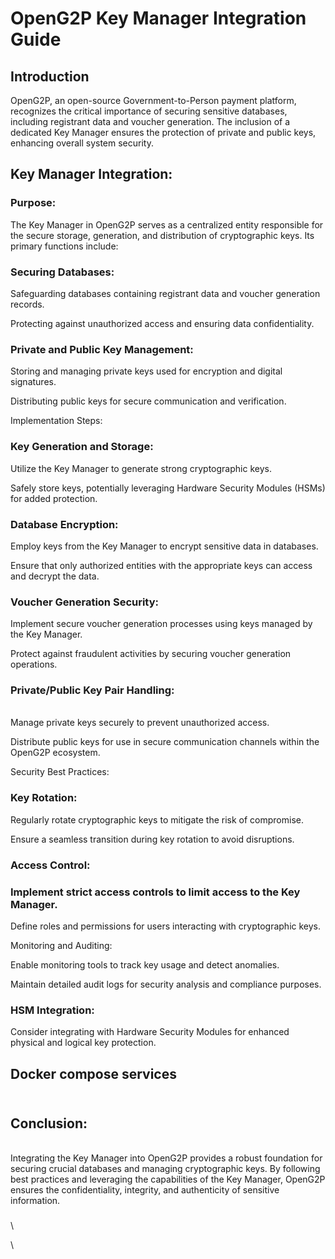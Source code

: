 # OpenG2P Key Manager Integration Guide

## Introduction

OpenG2P, an open-source Government-to-Person payment platform, recognizes the critical importance of securing sensitive databases, including registrant data and voucher generation. The inclusion of a dedicated Key Manager ensures the protection of private and public keys, enhancing overall system security.

## Key Manager Integration:

### Purpose:

The Key Manager in OpenG2P serves as a centralized entity responsible for the secure storage, generation, and distribution of cryptographic keys. Its primary functions include:

### Securing Databases:

Safeguarding databases containing registrant data and voucher generation records.

Protecting against unauthorized access and ensuring data confidentiality.

### Private and Public Key Management:

Storing and managing private keys used for encryption and digital signatures.

Distributing public keys for secure communication and verification.

Implementation Steps:

### Key Generation and Storage:

Utilize the Key Manager to generate strong cryptographic keys.

Safely store keys, potentially leveraging Hardware Security Modules (HSMs) for added protection.

### Database Encryption:

Employ keys from the Key Manager to encrypt sensitive data in databases.

Ensure that only authorized entities with the appropriate keys can access and decrypt the data.

### Voucher Generation Security:



Implement secure voucher generation processes using keys managed by the Key Manager.

Protect against fraudulent activities by securing voucher generation operations.

### Private/Public Key Pair Handling:

\
Manage private keys securely to prevent unauthorized access.

Distribute public keys for use in secure communication channels within the OpenG2P ecosystem.

Security Best Practices:

### Key Rotation:



Regularly rotate cryptographic keys to mitigate the risk of compromise.

Ensure a seamless transition during key rotation to avoid disruptions.

### Access Control: 

### Implement strict access controls to limit access to the Key Manager.

Define roles and permissions for users interacting with cryptographic keys.

Monitoring and Auditing:

Enable monitoring tools to track key usage and detect anomalies.

Maintain detailed audit logs for security analysis and compliance purposes.

### HSM Integration:

Consider integrating with Hardware Security Modules for enhanced physical and logical key protection.

## Docker compose services



##

\
Conclusion:
-----------

\
Integrating the Key Manager into OpenG2P provides a robust foundation for securing crucial databases and managing cryptographic keys. By following best practices and leveraging the capabilities of the Key Manager, OpenG2P ensures the confidentiality, integrity, and authenticity of sensitive information.

### &#x20;

\


\
